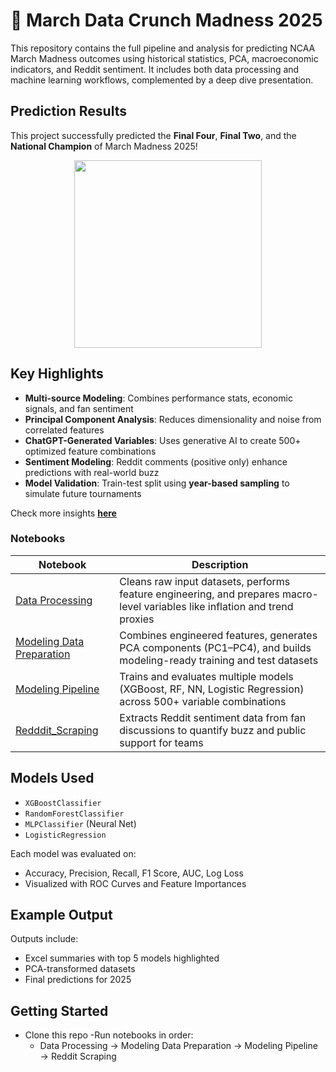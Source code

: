 # 🏀 March Data Crunch Madness 2025

This repository contains the full pipeline and analysis for predicting NCAA March Madness outcomes using historical statistics, PCA, macroeconomic indicators, and Reddit sentiment. It includes both data processing and machine learning workflows, complemented by a deep dive presentation.

## Prediction Results

This project successfully predicted the **Final Four**, **Final Two**, and the **National Champion** of March Madness 2025!



<p align="center">
  <img src="https://github.com/user-attachments/assets/cb025e66-8978-4011-a528-351f6aac95fc" width="300"/>
</p>
     


## Key Highlights

- **Multi-source Modeling**: Combines performance stats, economic signals, and fan sentiment
- **Principal Component Analysis**: Reduces dimensionality and noise from correlated features
- **ChatGPT-Generated Variables**: Uses generative AI to create 500+ optimized feature combinations
- **Sentiment Modeling**: Reddit comments (positive only) enhance predictions with real-world buzz
- **Model Validation**: Train-test split using **year-based sampling** to simulate future tournaments

Check more insights [**here**](output/Presentation.pdf)

### Notebooks

| Notebook | Description |
|----------|-------------|
| [Data Processing](./Data%20Processing.ipynb) | Cleans raw input datasets, performs feature engineering, and prepares macro-level variables like inflation and trend proxies |
| [Modeling Data Preparation](./Modeling%20Data%20Preparation.ipynb) | Combines engineered features, generates PCA components (PC1–PC4), and builds modeling-ready training and test datasets |
| [Modeling Pipeline](./Modeling%20Pipeline.ipynb) | Trains and evaluates multiple models (XGBoost, RF, NN, Logistic Regression) across 500+ variable combinations |
| [Redddit_Scraping](./Redddit_Scraping.ipynb) | Extracts Reddit sentiment data from fan discussions to quantify buzz and public support for teams |

## Models Used

- `XGBoostClassifier`
- `RandomForestClassifier`
- `MLPClassifier` (Neural Net)
- `LogisticRegression`

Each model was evaluated on:
- Accuracy, Precision, Recall, F1 Score, AUC, Log Loss
- Visualized with ROC Curves and Feature Importances

## Example Output

Outputs include:
- Excel summaries with top 5 models highlighted
- PCA-transformed datasets
- Final predictions for 2025

## Getting Started

- Clone this repo
-Run notebooks in order:
   - Data Processing → Modeling Data Preparation → Modeling Pipeline → Reddit Scraping


